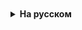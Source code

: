 <details style="padding-top: 18px">
  <summary style="cursor: pointer;"><b>На русском</b></summary>
# «Что такое полиморфизм в Java»


# Чтение из файла и запись в файл

### Чтение из файла

Хотя мы можем создать обычный класс, который не является наследником, но фактически все классы наследуются от класса **Object**. Все остальные классы, даже те, которые мы добавляем в свой проект, являются неявно производными от класса Object. Поэтому все типы и классы могут реализовать те методы, которые определены в классе Object. Рассмотрим эти методы.

### toString

Метод `toString` служит для получения представления данного объекта в виде строки. При попытке вывести строковое представления какого-нибудь объекта, как правило, будет выводиться полное имя класса. Например:

```
public class Program{
      
    public static void main(String[] args) {
             
        Person tom = new Person("Tom");
        System.out.println(tom.toString()); // Будет выводить что-то наподобие Person@7960847b
    }
}
class Person {
     
    private String name;
     
    public Person(String name){
     
        this.name=name;
    }
}
```

Полученное мной значение (в данном случае `Person@7960847b`) вряд ли может служить хорошим строковым описанием объекта. Поэтому метод `toString()` нередко переопределяют. Например:

```
public class Program{
      
    public static void main(String[] args) {
             
        Person tom = new Person("Tom");
        System.out.println(tom.toString()); // Person Tom
    }
}
class Person {
     
    private String name;
    
    public Person(String name){
     
        this.name=name;
    }
     
    @Override
    public String toString(){
          
        return "Person " + name;
    }
}
```

### Метод hashCode

Метод **hashCode** позволяет задать некоторое числовое значение, которое будет соответствовать данному объекту или его хэш-код. По данному числу, например, можно сравнивать объекты.

Например, выведем представление вышеопределенного объекта:

```
Person tom = new Person("Tom");
System.out.println(tom.hashCode()); // 2036368507
```

Но мы можем задать свой алгоритм определения хэш-кода объекта:

```
class Person {
     
    private String name;
    
    public Person(String name){
     
        this.name=name;
    }
     
    @Override
    public int hashCode(){
 
        return 10 * name.hashCode() + 20456;
    }
}
```

### Получение типа объекта и метод getClass

Метод `getClass` позволяет получить тип данного объекта:

```
Person tom = new Person("Tom");
System.out.println(tom.getClass()); // class Person
```

### Метод equals

Метод equals сравнивает два объекта на равенство:

```
public class Program{
      
    public static void main(String[] args) {
             
        Person tom = new Person("Tom");
        Person bob = new Person("Bob");
        System.out.println(tom.equals(bob)); // false
         
        Person tom2 = new Person("Tom");
        System.out.println(tom.equals(tom2)); // true
    }
}
class Person {
     
    private String name;
     
    public Person(String name){
     
        this.name=name;
    }
     
    @Override
    public boolean equals(Object obj){
         
        if (!(obj instanceof Person)) return false;
 
        Person p = (Person)obj;
        return this.name.equals(p.name);
    }
}
```

Метод equals принимает в качестве параметра объект любого типа, который мы затем приводим к текущему, если они являются объектами одного класса.

Оператор **instanceof** позволяет выяснить, является ли переданный в качестве параметра объект объектом определенного класса, в данном случае класса Person. Если объекты принадлежат к разным классам, то их сравнение не имеет смысла, и возвращается значение false.

Затем сравниваем по именам. Если они совпадают, возвращаем true, что будет говорить, что объекты равны.





</details>

